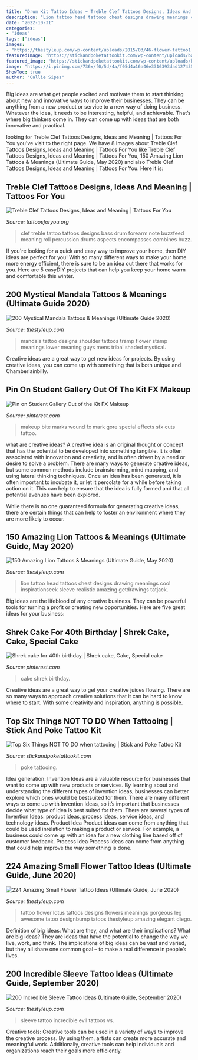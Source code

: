 ```yaml
---
title: "Drum Kit Tattoo Ideas ~ Treble Clef Tattoos Designs, Ideas And Meaning"
description: "Lion tattoo head tattoos chest designs drawing meanings cool inspirationseek sleeve realistic amazing getdrawings tatjack"
date: "2022-10-31"
categories:
- "ideas"
tags: ["ideas"]
images:
- "https://thestyleup.com/wp-content/uploads/2015/03/46-flower-tattoo1.jpg"
featuredImage: "https://stickandpoketattookit.com/wp-content/uploads/badtatt1.jpg"
featured_image: "https://stickandpoketattookit.com/wp-content/uploads/badtatt1.jpg"
image: "https://i.pinimg.com/736x/f0/5d/4a/f05d4a16a46e3316393dad127435e93c--shrek-cake-th-birthday.jpg"
ShowToc: true
author: "Callie Sipes"
---
```



Big ideas are what get people excited and motivate them to start thinking about new and innovative ways to improve their businesses. They can be anything from a new product or service to a new way of doing business. Whatever the idea, it needs to be interesting, helpful, and achievable. That’s where big thinkers come in. They can come up with ideas that are both innovative and practical.

	

		
looking for Treble Clef Tattoos Designs, Ideas and Meaning | Tattoos For You you've visit to the right page. We have 8 Images about Treble Clef Tattoos Designs, Ideas and Meaning | Tattoos For You like Treble Clef Tattoos Designs, Ideas and Meaning | Tattoos For You, 150 Amazing Lion Tattoos &amp; Meanings (Ultimate Guide, May 2020) and also Treble Clef Tattoos Designs, Ideas and Meaning | Tattoos For You. Here it is:
		
    
## Treble Clef Tattoos Designs, Ideas And Meaning | Tattoos For You

<img loading=lazy src="https://www.tattoosforyou.org/wp-content/uploads/2016/08/Treble-Clef-Tattoo-Forearm.jpg" onerror="this.onerror=null;this.src='https://tse2.mm.bing.net/th?id=OIP.GOrLaQXySXI4ZOA7CYz2uAAAAA&amp;pid=15.1';" alt="Treble Clef Tattoos Designs, Ideas and Meaning | Tattoos For You">

_Source: tattoosforyou.org_

>clef treble tattoo tattoos designs bass drum forearm note buzzfeed meaning roll percussion drums aspects encompasses combines buzz. 

	

If you're looking for a quick and easy way to improve your home, then DIY ideas are perfect for you! With so many different ways to make your home more energy efficient, there is sure to be an idea out there that works for you. Here are 5 easyDIY projects that can help you keep your home warm and comfortable this winter.

    
## 200 Mystical Mandala Tattoos &amp; Meanings (Ultimate Guide 2020)

<img loading=lazy src="https://thestyleup.com/wp-content/uploads/2015/06/mandala-tattoo-design-35-1.jpg" onerror="this.onerror=null;this.src='https://tse4.mm.bing.net/th?id=OIP.PWzfg8aU3KAVHmeixW2eeQHaHV&amp;pid=15.1';" alt="200 Mystical Mandala Tattoos &amp; Meanings (Ultimate Guide 2020)">

_Source: thestyleup.com_

>mandala tattoo designs shoulder tattoos tramp flower stamp meanings lower meaning guys mens tribal shaded mystical. 

	

Creative ideas are a great way to get new ideas for projects. By using creative ideas, you can come up with something that is both unique and Chamberlainbilly.

    
## Pin On Student Gallery Out Of The Kit FX Makeup

<img loading=lazy src="https://i.pinimg.com/736x/0c/05/af/0c05afd139415fca7743f097ed1902fe--student-fx-makeup.jpg" onerror="this.onerror=null;this.src='https://tse3.mm.bing.net/th?id=OIP.juCa6qyv9aH-JZBx6AbKNQDMEy&amp;pid=15.1';" alt="Pin on Student Gallery Out of the Kit FX Makeup">

_Source: pinterest.com_

>makeup bite marks wound fx mark gore special effects sfx cuts tattoo. 

	

what are creative ideas?
A creative idea is an original thought or concept that has the potential to be developed into something tangible. It is often associated with innovation and creativity, and is often driven by a need or desire to solve a problem.
There are many ways to generate creative ideas, but some common methods include brainstorming, mind mapping, and using lateral thinking techniques. Once an idea has been generated, it is often important to incubate it, or let it percolate for a while before taking action on it. This can help to ensure that the idea is fully formed and that all potential avenues have been explored.

While there is no one guaranteed formula for generating creative ideas, there are certain things that can help to foster an environment where they are more likely to occur.

    
## 150 Amazing Lion Tattoos &amp; Meanings (Ultimate Guide, May 2020)

<img loading=lazy src="https://thestyleup.com/wp-content/uploads/2015/02/Lion-Head-Tattoo-on-Chest-For-Men.jpg" onerror="this.onerror=null;this.src='https://tse3.mm.bing.net/th?id=OIP.5pzxlWCBALmHZfymMLwQ5AHaJ3&amp;pid=15.1';" alt="150 Amazing Lion Tattoos &amp; Meanings (Ultimate Guide, May 2020)">

_Source: thestyleup.com_

>lion tattoo head tattoos chest designs drawing meanings cool inspirationseek sleeve realistic amazing getdrawings tatjack. 

	

Big ideas are the lifeblood of any creative business. They can be powerful tools for turning a profit or creating new opportunities. Here are five great ideas for your business:

    
## Shrek Cake For 40th Birthday | Shrek Cake, Cake, Special Cake

<img loading=lazy src="https://i.pinimg.com/736x/f0/5d/4a/f05d4a16a46e3316393dad127435e93c--shrek-cake-th-birthday.jpg" onerror="this.onerror=null;this.src='https://tse3.mm.bing.net/th?id=OIP.VDPQGiUC3wg5nhuhKwfRzQHaJ6&amp;pid=15.1';" alt="Shrek cake for 40th birthday | Shrek cake, Cake, Special cake">

_Source: pinterest.com_

>cake shrek birthday. 

	

Creative ideas are a great way to get your creative juices flowing. There are so many ways to approach creative solutions that it can be hard to know where to start. With some creativity and inspiration, anything is possible.

    
## Top Six Things NOT TO DO When Tattooing | Stick And Poke Tattoo Kit

<img loading=lazy src="https://stickandpoketattookit.com/wp-content/uploads/badtatt1.jpg" onerror="this.onerror=null;this.src='https://tse4.mm.bing.net/th?id=OIP.v-sYIuV9VVdm5Fv7er6KjwHaEs&amp;pid=15.1';" alt="Top Six Things NOT TO DO when tattooing | Stick and Poke Tattoo Kit">

_Source: stickandpoketattookit.com_

>poke tattooing. 

	

Idea generation:
Invention Ideas are a valuable resource for businesses that want to come up with new products or services. By learning about and understanding the different types of invention ideas, businesses can better explore which ones would be bestsuited for them. There are many different ways to come up with Invention Ideas, so it’s important that businesses decide what type of idea is best suited for them.
There are several types of Invention Ideas: product ideas, process ideas, service ideas, and technology ideas. Product Idea 
Product ideas can come from anything that could be used inrelation to making a product or service. For example, a business could come up with an idea for a new clothing line based off of customer feedback. Process Idea 
Process Ideas can come from anything that could help improve the way something is done.

    
## 224 Amazing Small Flower Tattoo Ideas (Ultimate Guide, June 2020)

<img loading=lazy src="https://thestyleup.com/wp-content/uploads/2015/03/46-flower-tattoo1.jpg" onerror="this.onerror=null;this.src='https://tse3.mm.bing.net/th?id=OIP.pU5GFM_p4MPzYYT5oWTFswHaLH&amp;pid=15.1';" alt="224 Amazing Small Flower Tattoo Ideas (Ultimate Guide, June 2020)">

_Source: thestyleup.com_

>tattoo flower lotus tattoos designs flowers meanings gorgeous leg awesome tatoo designbump tatoos thestyleup amazing elegant diego. 

	

Definition of big ideas: What are they, and what are their implications?
What are big ideas? They are ideas that have the potential to change the way we live, work, and think. The implications of big ideas can be vast and varied, but they all share one common goal – to make a real difference in people’s lives.

    
## 200 Incredible Sleeve Tattoo Ideas (Ultimate Guide, September 2020)

<img loading=lazy src="https://thestyleup.com/wp-content/uploads/2015/02/53-full-sleeve-tattoo.jpg" onerror="this.onerror=null;this.src='https://tse2.mm.bing.net/th?id=OIP.zyaFuw5K3OH2g_rodIY3eAHaPT&amp;pid=15.1';" alt="200 Incredible Sleeve Tattoo Ideas (Ultimate Guide, September 2020)">

_Source: thestyleup.com_

>sleeve tattoo incredible evil tattoos vs. 

	

Creative tools:
Creative tools can be used in a variety of ways to improve the creative process. By using them, artists can create more accurate and meaningful work. Additionally, creative tools can help individuals and organizations reach their goals more efficiently.

